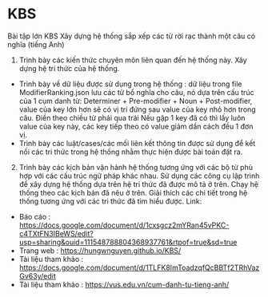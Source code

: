 # KBS
Bài tập lớn KBS 
Xây dựng hệ thống sắp xếp các từ rời rạc thành một câu có nghĩa (tiếng Anh)
1. Trình bày các kiến thức chuyên môn liên quan đến hệ thống này. Xây dựng hệ tri thức của hệ thống.
- Trình bày về dữ liệu được sử dụng trong hệ thống : dữ liệu trong file ModifierRanking.json lưu các từ bổ nghĩa cho câu, nó dựa trên cấu trúc của 1 cụm danh từ: Determiner + Pre-modifier + Noun + Post-modifier, value của key lớn hơn sẽ có vị trí đứng sau value của key nhỏ hơn trong câu. Điền theo chiều từ phải qua trái Nếu gặp 1 key đã có thì lấy luôn value của key này, các key tiếp theo có value giảm dần cách đều 1 đơn vị.
- Trình bày các luật/cases/các mối liên kết thông tin được sử dụng để kết nối các tri thức trong hệ thống nhằm thực hiện được bài toán đặt ra.
2. Trình bày các kịch bản vận hành hệ thống tương ứng với các bộ từ phù hợp với các cấu trúc ngữ pháp khác nhau.
Sử dụng các công cụ lập trình để xây dựng hệ thống dựa trên hệ tri thức đã được mô tả ở trên. Chạy hệ thống theo các kịch bản đã nêu ở trên. Giải thích các chi tiết trong hệ thống tương ứng với các tri thức đã tìm hiểu được.
Link:
- Báo cáo : https://docs.google.com/document/d/1cxsgcz2mYRan45vPKC-c4TXtFN3IBeWS/edit?usp=sharing&ouid=111548788804368937761&rtpof=true&sd=true
- Trang web : https://hungwnguyen.github.io/KBS/
- Tài liệu tham khảo : https://docs.google.com/document/d/1TLFK8ImToadzqfQcBBTf2TRhVazGv63y/edit
- Tài liệu tham khảo : https://vus.edu.vn/cum-danh-tu-tieng-anh/




